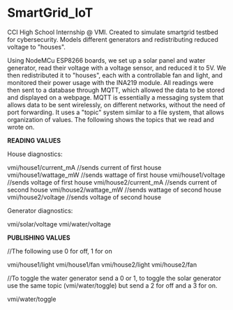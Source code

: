 # SmartGrid_IoT
CCI High School Internship @ VMI. Created to simulate smartgrid testbed for cybersecurity.
Models different generators and redistributing reduced voltage to "houses".


Using NodeMCu ESP8266 boards, we set up a solar panel and water generator, read their voltage with a voltage sensor, and reduced it to 5V. We then redistributed it to "houses", each with a controllable fan and light, and monitored their power usage with the INA219 module. All readings were then sent to a database through MQTT, which allowed the data to be stored and displayed on a webpage. MQTT is essentially a messaging system that allows data to be sent wirelessly, on different networks, without the need of port forwarding. It uses a "topic" system similar to a file system, that allows organization of values. The following shows the topics that we read and wrote on.

**READING VALUES**

House diagnostics:

vmi/house1/current_mA //sends current of first house
vmi/house1/wattage_mW //sends wattage of first house
vmi/house1/voltage //sends voltage of first house
vmi/house2/current_mA //sends current of second house
vmi/house2/wattage_mW //sends wattage of second house
vmi/house2/voltage //sends voltage of second house

Generator diagnostics:

vmi/solar/voltage
vmi/water/voltage


**PUBLISHING VALUES**

//The following use 0 for off, 1 for on

vmi/house1/light 
vmi/house1/fan
vmi/house2/light 
vmi/house2/fan

//To toggle the water generator send a 0 or 1, to toggle the solar generator use the same topic (vmi/water/toggle) but send a 2 for off and a 3 for on.

vmi/water/toggle

